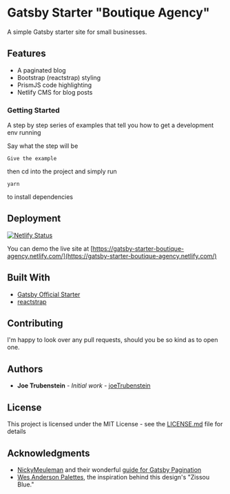 # Gatsby Starter "Boutique Agency"

A simple Gatsby starter site for small businesses.

## Features

* A paginated blog
* Bootstrap (reactstrap) styling
* PrismJS code highlighting
* Netlify CMS for blog posts

### Getting Started

A step by step series of examples that tell you how to get a development env running

Say what the step will be

```
Give the example
```

then cd into the project and simply run

```
yarn
```

to install dependencies

## Deployment

[![Netlify Status](https://api.netlify.com/api/v1/badges/b5e01bde-131b-40de-a0cc-4279265bb426/deploy-status)](https://app.netlify.com/sites/gatsby-starter-boutique-agency/deploys)

You can demo the live site at [https://gatsby-starter-boutique-agency.netlify.com/](https://gatsby-starter-boutique-agency.netlify.com/)

## Built With

* [Gatsby Official Starter](https://www.gatsbyjs.org/starters/gatsbyjs/gatsby-starter-default/) 
* [reactstrap](https://reactstrap.github.io/) 

## Contributing

I'm happy to look over any pull requests, should you be so kind as to open one.

## Authors

* **Joe Trubenstein** - *Initial work* - [joeTrubenstein](https://github.com/joeTrubenstein)

## License

This project is licensed under the MIT License - see the [LICENSE.md](LICENSE.md) file for details

## Acknowledgments

* [NickyMeuleman](https://github.com/NickyMeuleman/gatsby-paginated-blog) and their wonderful [guide for Gatsby Pagination](https://nickymeuleman.netlify.com/blog/gatsby-pagination/)
* [Wes Anderson Palettes](https://wesandersonpalettes.tumblr.com/), the inspiration behind this design's "Zissou Blue."
